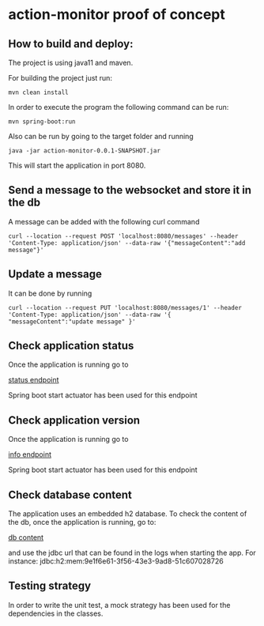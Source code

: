 # action-monitor proof of concept

## How to build and deploy:

The project is using java11 and maven.

For building the project just run:

``` 
mvn clean install 
```

In order to execute the program the following command can be run:

``` 
mvn spring-boot:run
```

Also can be run by going to the target folder and running

```
java -jar action-monitor-0.0.1-SNAPSHOT.jar
```

This will start the application in port 8080.

## Send a message to the websocket and store it in the db

A message can be added with the following curl command

```aidl
curl --location --request POST 'localhost:8080/messages' --header 'Content-Type: application/json' --data-raw '{"messageContent":"add message"}'
```

## Update a message

It can be done by running

```aidl
curl --location --request PUT 'localhost:8080/messages/1' --header 'Content-Type: application/json' --data-raw '{ "messageContent":"update message" }'
```

## Check application status

Once the application is running go to

[status endpoint](http://localhost:8080/actuatohealth)

Spring boot start actuator has been used for this endpoint

## Check application version

Once the application is running go to

[info endpoint](http://localhost:8080/actuator/info)

Spring boot start actuator has been used for this endpoint

## Check database content

The application uses an embedded h2 database. To check the content of the db, once the application is running, go to:

[db content](http://localhost:8080/h2-console)

and use the jdbc url that can be found in the logs when starting the app. For instance:
jdbc:h2:mem:9e1f6e61-3f56-43e3-9ad8-51c607028726

## Testing strategy

In order to write the unit test, a mock strategy has been used for the dependencies in the classes. 